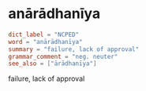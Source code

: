 # anārādhanīya

``` toml
dict_label = "NCPED"
word = "anārādhanīya"
summary = "failure, lack of approval"
grammar_comment = "neg. neuter"
see_also = ["ārādhanīya"]
```

failure, lack of approval

